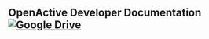 ## OpenActive Developer Documentation [![Google Drive](https://img.shields.io/badge/Google%20Drive-4285F4?logo=google-drive&logoColor=white)](https://drive.google.com/drive/folders/158THjrSBWB8NKrohMeQFqGKCb3KfCQxY?usp=sharing)
